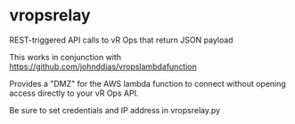 # vropsrelay
REST-triggered API calls to vR Ops that return JSON payload

This works in conjunction with https://github.com/johnddias/vropslambdafunction

Provides a "DMZ" for the AWS lambda function to connect without opening access directly to your vR Ops API.

Be sure to set credentials and IP address in vropsrelay.py
